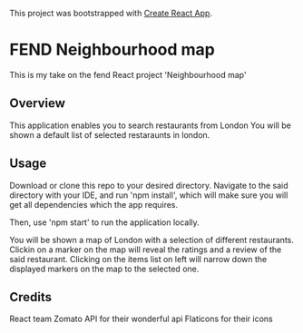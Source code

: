 This project was bootstrapped with [Create React App](https://github.com/facebook/create-react-app).

# FEND Neighbourhood map

This is my take on the fend React project 'Neighbourhood map'

## Overview
This application enables you to search restaurants from London
You will be shown a default list of selected restaraunts in london.

## Usage
Download or clone this repo to your desired directory. Navigate to the said directory with your IDE, and run 'npm install', which will make sure you will get all dependencies which the app requires.

Then, use 'npm start' to run the application locally.

You will be shown a map of London with a selection of different restaurants. Clickin on a marker on the map will reveal the ratings and a review of the said restaurant. Clicking on the items list on left will narrow down the displayed markers on the map to the selected one.

## Credits
React team
Zomato API for their wonderful api
Flaticons for their icons
